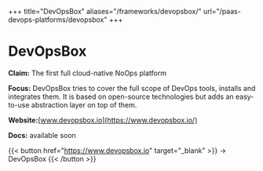 +++
title="DevOpsBox"
aliases="/frameworks/devopsbox/"
url="/paas-devops-platforms/devopsbox"
+++

# DevOpsBox

**Claim:** The first full cloud-native NoOps platform

**Focus:** DevOpsBox tries to cover the full scope of DevOps tools, installs and integrates them. It is based on open-source technologies but adds an easy-to-use abstraction layer on top of them.

**Website:**[www.devopsbox.io](https://www.devopsbox.io/)

**Docs:** available soon

{{< button href="https://www.devopsbox.io" target="_blank" >}}
-> DevOpsBox
{{< /button >}}
